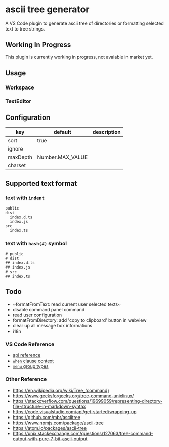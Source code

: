 # ascii tree generator

A VS Code plugin to generate ascii tree of directories or formatting selected text to tree strings.

## Working In Progress

This plugin is currently working in progress, not avaiable in market yet.

## Usage

### Workspace

### TextEditor

## Configuration

|key|default|description|
|---|---|---|
|sort|true||
|ignore|||
|maxDepth|Number.MAX_VALUE||
|charset|||

## Supported text format

### text with `indent`

```
public
dist
  index.d.ts
  index.js
src
  index.ts
```

### text with `hash(#)` symbol

```
# public
# dist
## index.d.ts
## index.js
# src
## index.ts
```

## Todo

- ~formatFromText: read current user selected texts~
- disable command panel command
- read user configuration
- formatFromDirectory: add 'copy to clipboard' button in webview
- clear up all message box informations
- i18n

### VS Code Reference

- [api reference](https://code.visualstudio.com/api/references/vscode-api#Uri)
- [`when` clause context](https://code.visualstudio.com/docs/getstarted/keybindings#_when-clause-contexts)
- [`menu` group types](https://code.visualstudio.com/api/references/contribution-points#Sorting-of-groups)

### Other Reference

- <https://en.wikipedia.org/wiki/Tree_(command)>
- <https://www.geeksforgeeks.org/tree-command-unixlinux/>
- <https://stackoverflow.com/questions/19699059/representing-directory-file-structure-in-markdown-syntax>
- <https://code.visualstudio.com/api/get-started/wrapping-up>
- <https://github.com/mbr/asciitree>
- <https://www.npmjs.com/package/ascii-tree>
- <https://atom.io/packages/ascii-tree>
- <https://unix.stackexchange.com/questions/127063/tree-command-output-with-pure-7-bit-ascii-output>